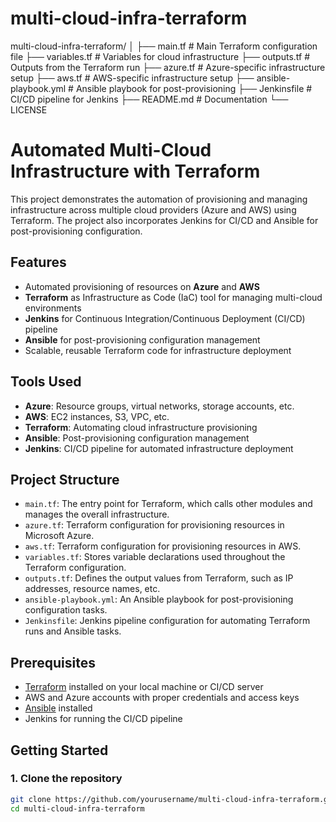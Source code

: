 # multi-cloud-infra-terraform

multi-cloud-infra-terraform/
│
├── main.tf                  # Main Terraform configuration file
├── variables.tf             # Variables for cloud infrastructure
├── outputs.tf               # Outputs from the Terraform run
├── azure.tf                 # Azure-specific infrastructure setup
├── aws.tf                   # AWS-specific infrastructure setup
├── ansible-playbook.yml      # Ansible playbook for post-provisioning
├── Jenkinsfile              # CI/CD pipeline for Jenkins
├── README.md                # Documentation
└── LICENSE

# Automated Multi-Cloud Infrastructure with Terraform

This project demonstrates the automation of provisioning and managing infrastructure across multiple cloud providers (Azure and AWS) using Terraform. The project also incorporates Jenkins for CI/CD and Ansible for post-provisioning configuration.

## Features

- Automated provisioning of resources on **Azure** and **AWS**
- **Terraform** as Infrastructure as Code (IaC) tool for managing multi-cloud environments
- **Jenkins** for Continuous Integration/Continuous Deployment (CI/CD) pipeline
- **Ansible** for post-provisioning configuration management
- Scalable, reusable Terraform code for infrastructure deployment

## Tools Used

- **Azure**: Resource groups, virtual networks, storage accounts, etc.
- **AWS**: EC2 instances, S3, VPC, etc.
- **Terraform**: Automating cloud infrastructure provisioning
- **Ansible**: Post-provisioning configuration management
- **Jenkins**: CI/CD pipeline for automated infrastructure deployment

## Project Structure

- `main.tf`: The entry point for Terraform, which calls other modules and manages the overall infrastructure.
- `azure.tf`: Terraform configuration for provisioning resources in Microsoft Azure.
- `aws.tf`: Terraform configuration for provisioning resources in AWS.
- `variables.tf`: Stores variable declarations used throughout the Terraform configuration.
- `outputs.tf`: Defines the output values from Terraform, such as IP addresses, resource names, etc.
- `ansible-playbook.yml`: An Ansible playbook for post-provisioning configuration tasks.
- `Jenkinsfile`: Jenkins pipeline configuration for automating Terraform runs and Ansible tasks.

## Prerequisites

- [Terraform](https://www.terraform.io/downloads.html) installed on your local machine or CI/CD server
- AWS and Azure accounts with proper credentials and access keys
- [Ansible](https://docs.ansible.com/ansible/latest/installation_guide/intro_installation.html) installed
- Jenkins for running the CI/CD pipeline

## Getting Started

### 1. Clone the repository

```bash
git clone https://github.com/yourusername/multi-cloud-infra-terraform.git
cd multi-cloud-infra-terraform